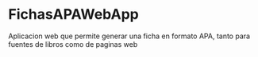 # FichasAPAWebApp
Aplicacion web que permite generar una ficha en formato APA, tanto para fuentes de libros como de paginas web
